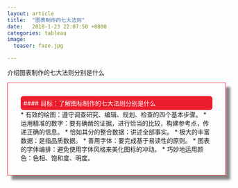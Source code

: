 ```yaml
---
layout: article
title:  "图表制作的七大法则"
date:   2018-1-23 22:07:50 +0800
categories: tableau
image:
  teaser: faze.jpg

---
```

介绍图表制作的七大法则分别是什么

<div class="row img-rounded" style="padding:30px; box-shadow: 10px 10px 5px #888888; border: 1px solid #EA1D2D;">
<div class="col-md-12">
<div style="background: #EA1D2D; color:white; border-radius:6px; padding:6px;" markdown="1">
#### 目标：了解图标制作的七大法则分别是什么
</div>
</div>
<div class="col-md-9" markdown="1" >
* 有效的绘图：遵守调查研究、编辑、规划、检查的四个基本步骤。
* 运用精准的数字：要有确凿的证据，进行恰当的比较，构建参考点，传递正确的信息。
* 恰如其分的整合数据：讲述全部事实。
* 极大的丰富数据：是指品质数据。
* 善用字体：要完成基于易读性的原则。
* 图表的字体编排：避免使用字体风格来美化图标的冲动。
* 巧妙地运用颜色：色相、饱和度、明度。
</div>

